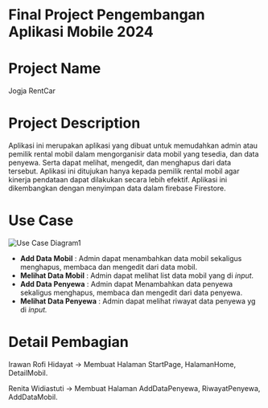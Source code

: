 # **Final Project Pengembangan Aplikasi Mobile 2024**
# **Project Name**
Jogja RentCar
# **Project Description**
Aplikasi ini merupakan aplikasi yang dibuat untuk memudahkan admin atau pemilik rental mobil dalam mengorganisir data mobil yang tesedia, dan data penyewa. Serta dapat melihat, mengedit, dan menghapus dari data tersebut.
Aplikasi ini ditujukan hanya kepada pemilik rental mobil agar kinerja pendataan dapat dilakukan secara lebih efektif. Aplikasi ini dikembangkan dengan menyimpan data dalam firebase Firestore.
# **Use Case**

![Use Case Diagram1](https://github.com/Rofi24/RentalMobil/assets/114338298/7bdac2b7-852a-4412-8b92-4bf1c0bef592)

- **Add Data Mobil** : Admin dapat menambahkan data mobil sekaligus menghapus, membaca dan mengedit dari data mobil.
- **Melihat Data Mobil** : Admin dapat melihat list data mobil yang di *input.*
- **Add Data Penyewa** : Admin dapat Menambahkan data penyewa sekaligus menghapus, membaca dan mengedit dari data penyewa.
- **Melihat Data Penyewa** : Admin dapat melihat riwayat data penyewa yg di *input.*

# **Detail Pembagian**
Irawan Rofi Hidayat -> Membuat Halaman StartPage, HalamanHome, DetailMobil.

Renita Widiastuti -> Membuat Halaman AddDataPenyewa, RiwayatPenyewa, AddDataMobil.

